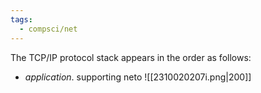 ```yaml
---
tags:
  - compsci/net
---
```


The TCP/IP protocol stack appears in the order as follows:
- *application*. supporting neto
![[2310020207i.png|200]]
